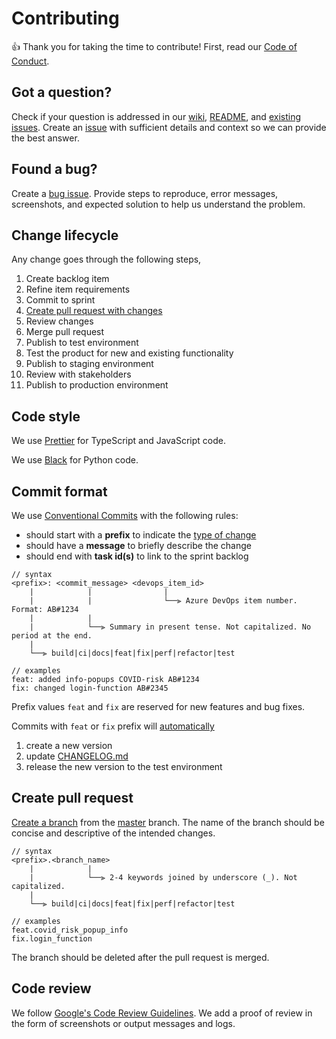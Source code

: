 # Contributing

:+1: Thank you for taking the time to contribute! First, read our [Code of Conduct](./CODE_OF_CONDUCT.md).

## Got a question?

Check if your question is addressed in our [wiki](https://github.com/rodekruis/IBF-system/wiki), [README](../README.md), and [existing issues](https://github.com/rodekruis/IBF-system/issues). Create an [issue](https://github.com/rodekruis/IBF-system/issues/new) with sufficient details and context so we can provide the best answer.

## Found a bug?

Create a [bug issue](https://github.com/rodekruis/IBF-system/issues/new?template=Bug.md). Provide steps to reproduce, error messages, screenshots, and expected solution to help us understand the problem.

## Change lifecycle

Any change goes through the following steps,

1. Create backlog item
2. Refine item requirements
3. Commit to sprint
4. [Create pull request with changes](https://github.com/rodekruis/IBF-system/compare)
5. Review changes
6. Merge pull request
7. Publish to test environment
8. Test the product for new and existing functionality
9. Publish to staging environment
10. Review with stakeholders
11. Publish to production environment

## Code style

We use [Prettier](https://prettier.io/) for TypeScript and JavaScript code.

We use [Black](https://github.com/psf/black) for Python code.

## Commit format

We use [Conventional Commits](https://conventionalcommits.org) with the following rules:

- should start with a **prefix** to indicate the
  [type of change](https://github.com/angular/angular/blob/master/CONTRIBUTING.md#type)
- should have a **message** to briefly describe the change
- should end with **task id(s)** to link to the sprint backlog

```text
// syntax
<prefix>: <commit_message> <devops_item_id>
    |            |                |
    |            |                └──⫸ Azure DevOps item number. Format: AB#1234
    |            |
    |            └──⫸ Summary in present tense. Not capitalized. No period at the end.
    |
    └──⫸ build|ci|docs|feat|fix|perf|refactor|test

// examples
feat: added info-popups COVID-risk AB#1234
fix: changed login-function AB#2345
```

Prefix values `feat` and `fix` are reserved for new features and bug fixes.

Commits with `feat` or `fix` prefix will
[automatically](../.github/workflows/workflow.yml)

1. create a new version
2. update [CHANGELOG.md](../CHANGELOG.md)
3. release the new version to the test environment

## Create pull request

[Create a branch](https://docs.github.com/en/github/collaborating-with-pull-requests/proposing-changes-to-your-work-with-pull-requests/creating-and-deleting-branches-within-your-repository)
from the [master](https://github.com/rodekruis/IBF-system/tree/master) branch.
The name of the branch should be concise and descriptive of the intended
changes.

```text
// syntax
<prefix>.<branch_name>
    |            |
    |            └──⫸ 2-4 keywords joined by underscore (_). Not capitalized.
    |
    └──⫸ build|ci|docs|feat|fix|perf|refactor|test

// examples
feat.covid_risk_popup_info
fix.login_function
```

The branch should be deleted after the pull request is merged.

## Code review

We follow [Google's Code Review Guidelines](https://google.github.io/eng-practices). We add a proof of review in the form of screenshots or output messages and logs.
